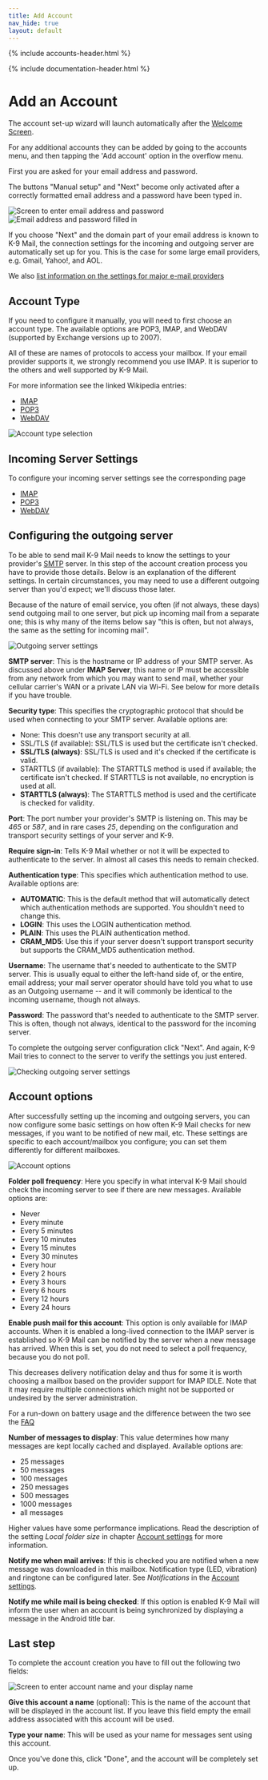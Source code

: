 ```yaml
---
title: Add Account 
nav_hide: true 
layout: default
---
```


{% include accounts-header.html %}

{% include documentation-header.html %}

# Add an Account
The account set-up wizard will launch automatically after the [Welcome Screen](/documentation/setup.html). 

For any additional accounts they can be added by going to the accounts menu, 
and then tapping the 'Add account' option in the overflow menu.

First you are asked for your email address and password.

The buttons "Manual setup" and "Next" become only activated after a correctly formatted email address and a password have been typed in.

![Screen to enter email address and password](/assets/img/account_setup_step1_empty.png) ![Email address and password filled in](/assets/img/account_setup_step1_filled_in.png)

If you choose "Next" and the domain part of your email address is known to K-9 Mail, the connection settings for the incoming and outgoing server are automatically set up for you. This is the case for some large email providers, e.g. Gmail, Yahoo!, and AOL.

We also [list information on the settings for major e-mail providers](/documentation/accounts/providerSettings.html)

## Account Type

If you need to configure it manually, you will need to first choose an account type. The available options are POP3, IMAP, and WebDAV (supported by Exchange versions up to 2007).

All of these are names of protocols to access your mailbox. If your email provider supports it, we strongly recommend you use IMAP. It is superior to the others and well supported by K-9 Mail.

For more information see the linked Wikipedia entries:

* [IMAP](http://en.wikipedia.org/wiki/IMAP)
* [POP3](http://en.wikipedia.org/wiki/POP3)
* [WebDAV](http://en.wikipedia.org/wiki/WebDAV)

![Account type selection](/assets/img/account_setup_step2_account_type_selection.png)

## Incoming Server Settings

To configure your incoming server settings see the corresponding page

* [IMAP](/documentation/accounts/incoming_imap.html)
* [POP3](/documentation/accounts/incoming_pop3.html)
* [WebDAV](/documentation/accounts/incoming_webdav.html)

## Configuring the outgoing server

To be able to send mail K-9 Mail needs to know the settings to your provider's [SMTP](http://en.wikipedia.org/wiki/SMTP) server. In this step of the account creation process you have to provide those details. Below is an explanation of the different settings. In certain circumstances, you may need to use a different outgoing server than you'd expect; we'll discuss those later.

Because of the nature of email service, you often (if not always, these days) send outgoing mail to one server, but pick up incoming mail from a separate one; this is why many of the items below say "this is often, but not always, the same as the setting for incoming mail".

![Outgoing server settings](/assets/img/account_setup_step4_smtp_outgoing_server.png)

**SMTP server**: This is the hostname or IP address of your SMTP server. As discussed above under **IMAP Server**, this name or IP must be accessible from any network from which you may want to send mail, whether your cellular carrier's WAN or a private LAN via Wi-Fi. See below for more details if you have trouble.

**Security type**: This specifies the cryptographic protocol that should be used when connecting to your SMTP server. Available options are:

* None: This doesn't use any transport security at all.
* SSL/TLS (if available): SSL/TLS is used but the certificate isn't checked.
* **SSL/TLS (always)**: SSL/TLS is used and it's checked if the certificate is valid.
* STARTTLS (if available): The STARTTLS method is used if available; the certificate isn't checked. If STARTTLS is not available, no encryption is used at all.
* **STARTTLS (always)**: The STARTTLS method is used and the certificate is checked for validity.

**Port**: The port number your provider's SMTP is listening on. This may be *465* or *587*, and in rare cases *25*, depending on the configuration and transport security settings of your server and K-9.

**Require sign-in**: Tells K-9 Mail whether or not it will be expected to authenticate to the server. In almost all cases this needs to remain checked.

**Authentication type**: This specifies which authentication method to use. Available options are:

* **AUTOMATIC**: This is the default method that will automatically detect which authentication methods are supported. You shouldn't need to change this.
* **LOGIN**: This uses the LOGIN authentication method.
* **PLAIN**: This uses the PLAIN authentication method.
* **CRAM_MD5**: Use this if your server doesn't support transport security but supports the CRAM_MD5 authentication method.

**Username**: The username that's needed to authenticate to the SMTP server. This is usually equal to either the left-hand side of, or the entire, email address; your mail server operator should have told you what to use as an Outgoing username -- and it will commonly be identical to the incoming username, though not always.

**Password**: The password that's needed to authenticate to the SMTP server. This is often, though not always, identical to the password for the incoming server.

To complete the outgoing server configuration click "Next". And again, K-9 Mail tries to connect to the server to verify the settings you just entered.

![Checking outgoing server settings](/assets/img/account_setup_step4.5_smtp_checking_outgoing_server_settings.png)


## Account options

After successfully setting up the incoming and outgoing servers, you can now configure some basic settings on how often K-9 Mail checks for new messages, if you want to be notified of new mail, etc. These settings are specific to each account/mailbox you configure; you can set them differently for different mailboxes.

![Account options](/assets/img/account_setup_step5_account_options.png)

**Folder poll frequency**: Here you specify in what interval K-9 Mail should check the incoming server to see if there are new messages. Available options are:

* Never
* Every minute
* Every 5 minutes
* Every 10 minutes
* Every 15 minutes
* Every 30 minutes
* Every hour
* Every 2 hours
* Every 3 hours
* Every 6 hours
* Every 12 hours
* Every 24 hours

**Enable push mail for this account**: This option is only available for IMAP accounts. When it is enabled a long-lived connection to the IMAP server is established so K-9 Mail can be notified by the server when a new message has arrived. When this is set, you do not need to select a poll frequency, because you do not poll.

This decreases delivery notification delay and thus for some it is worth choosing a mailbox based on the provider support for IMAP IDLE. Note that it may require multiple connections which might not be supported or undesired by the server administration.

For a run-down on battery usage and the difference between the two see the [FAQ](FrequentlyAskedQuestions#anchor14)

**Number of messages to display**: This value determines how many messages are kept locally cached and displayed. Available options are:

* 25 messages
* 50 messages
* 100 messages
* 250 messages
* 500 messages
* 1000 messages
* all messages

Higher values have some performance implications. Read the description of the setting *Local folder size* in chapter [Account settings](/documentation/settings/account.html) for more information.

**Notify me when mail arrives**: If this is checked you are notified when a new message was downloaded in this mailbox. Notification type (LED, vibration) and ringtone can be configured later. See *Notifications* in the [Account settings](/documentation/settings/account.html).

**Notify me while mail is being checked**: If this option is enabled K-9 Mail will inform the user when an account is being synchronized by displaying a message in the Android title bar.

## Last step

To complete the account creation you have to fill out the following two fields:

![Screen to enter account name and your display name](/assets/img/account_setup_step6_account_name.png)

**Give this account a name** (optional): This is the name of the account that will be displayed in the account list. If you leave this field empty the email address associated with this account will be used.

**Type your name**: This will be used as your name for messages sent using this account.

Once you've done this, click "Done", and the account will be completely set up.
